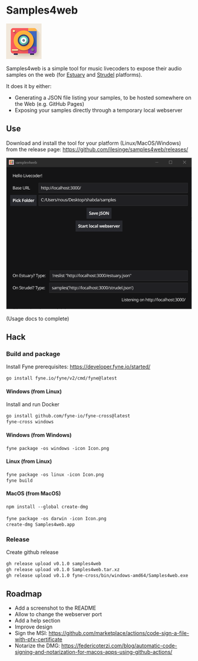 # Samples4web

![Samples4web logo](https://raw.githubusercontent.com/ilesinge/samples4web/main/Logo.png)

Samples4web is a simple tool for music livecoders to expose their audio samples on the web (for [Estuary](https://github.com/dktr0/estuary) and [Strudel](https://strudel.tidalcycles.org/) platforms).

It does it by either:
- Generating a JSON file listing your samples, to be hosted somewhere on the Web (e.g. GitHub Pages)
- Exposing your samples directly through a temporary local webserver

## Use

Download and install the tool for your platform (Linux/MacOS/Windows) from the release page: https://github.com/ilesinge/samples4web/releases/

![Samples4web screenshot](https://raw.githubusercontent.com/ilesinge/samples4web/main/Screenshot.png)

(Usage docs to complete)

## Hack

### Build and package

Install Fyne prerequisites: https://developer.fyne.io/started/

    go install fyne.io/fyne/v2/cmd/fyne@latest

#### Windows (from Linux)

Install and run Docker

    go install github.com/fyne-io/fyne-cross@latest
    fyne-cross windows

#### Windows (from Windows)

    fyne package -os windows -icon Icon.png
	

#### Linux (from Linux)

    fyne package -os linux -icon Icon.png
    fyne build

#### MacOS (from MacOS)

    npm install --global create-dmg

    fyne package -os darwin -icon Icon.png
    create-dmg Samples4web.app

### Release

Create github release

    gh release upload v0.1.0 samples4web
    gh release upload v0.1.0 Samples4web.tar.xz
    gh release upload v0.1.0 fyne-cross/bin/windows-amd64/Samples4web.exe

## Roadmap

- Add a screenshot to the README
- Allow to change the webserver port
- Add a help section
- Improve design
- Sign the MSI: https://github.com/marketplace/actions/code-sign-a-file-with-pfx-certificate
- Notarize the DMG: https://federicoterzi.com/blog/automatic-code-signing-and-notarization-for-macos-apps-using-github-actions/